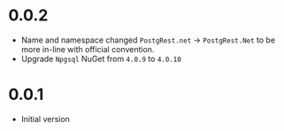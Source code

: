 ﻿# 0.0.2

- Name and namespace changed `PostgRest.net` -> `PostgRest.Net` to be more in-line with official convention.
- Upgrade `Npgsql` NuGet from `4.0.9` to `4.0.10`

# 0.0.1

- Initial version

